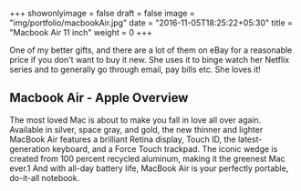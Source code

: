 +++
showonlyimage = false
draft = false
image = "img/portfolio/macbookAir.jpg"
date = "2016-11-05T18:25:22+05:30"
title = "Macbook Air 11 inch"
weight = 0
+++

One of my better gifts, and there are a lot of them on eBay for a reasonable price if you don't want to buy it new. She uses it to binge watch her Netflix series and to generally go through email, pay bills etc. She loves it!
<!--more-->


## Macbook Air - Apple Overview

The most loved Mac is about to make you fall in love all over again. Available in silver, space gray, and gold, the new thinner and lighter MacBook Air features a brilliant Retina display, Touch ID, the latest-generation keyboard, and a Force Touch trackpad. The iconic wedge is created from 100 percent recycled aluminum, making it the greenest Mac ever.1 And with all-day battery life, MacBook Air is your perfectly portable, do-it-all notebook.
